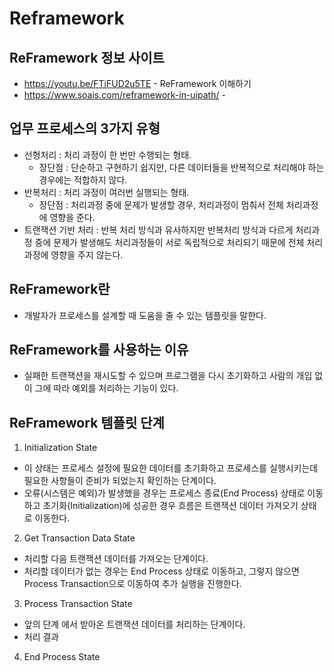 # Reframework

## ReFramework 정보 사이트
- https://youtu.be/FTiFUD2u5TE - ReFramework 이해하기
- https://www.soais.com/reframework-in-uipath/ - 

## 업무 프로세스의 3가지 유형
- 선형처리 : 처리 과정이 한 번만 수행되는 형태.
    - 장단점 : 단순하고 구현하기 쉽지만, 다른 데이터들을 반복적으로 처리해야 하는 경우에는 적합하지 않다.
- 반복처리 : 처리 과정이 여러번 실행되는 형태.
    - 장단점 : 처리과정 중에 문제가 발생할 경우, 처리과정이 멈춰서 전체 처리과정에 영향을 준다.
- 트랜잭션 기반 처리 : 반복 처리 방식과 유사하지만 반복처리 방식과 다르게 처리과정 중에 문제가 발생해도 처리과정들이 서로 독립적으로 처리되기 때문에 전체 처리과정에 영향을 주지 않는다.

## ReFramework란
- 개발자가 프로세스를 설계할 때 도움을 줄 수 있는 템플릿을 말한다.

## ReFramework를 사용하는 이유
- 실패한 트랜잭션을 재시도할 수 있으며 프로그램을 다시 초기화하고 사람의 개입 없이 그에 따라 예외를 처리하는 기능이 있다.

## ReFramework 템플릿 단계
1. Initialization State
- 이 상태는 프로세스 설정에 필요한 데이터를 초기화하고 프로세스를 실행시키는데 필요한 사항들이 준비가 되었는지 확인하는 단계이다.
- 오류(시스템은 예외)가 발생했을 경우는 프로세스 종료(End Process) 상태로 이동하고 초기화(Initialization)에 성공한 경우 흐름은 트랜잭션 데이터 가져오기 상태로 이동한다.

2. Get Transaction Data State
- 처리할 다음 트랜잭션 데이터를 가져오는 단계이다. 
- 처리할 데이터가 없는 경우는 End Process 상태로 이동하고, 그렇지 않으면 Process Transaction으로 이동하여 추가 실행을 진행한다.

3. Process Transaction State
- 앞의 단계 에서 받아온 트랜잭션 데이터를 처리하는 단계이다.
- 처리 결과 

4. End Process State